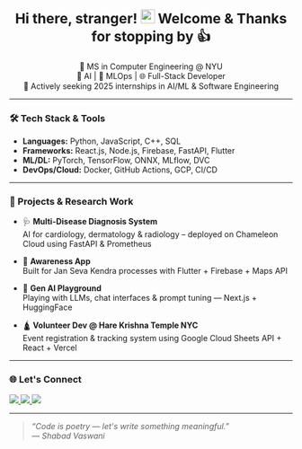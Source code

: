 ### <div align="center"> <h2>Hi there, stranger! <img src="https://media.giphy.com/media/hvRJCLFzcasrR4ia7z/giphy.gif" width="25px"> Welcome & Thanks for stopping by 👍</h2> </div> 

<p align="center">
  🚀 MS in Computer Engineering @ NYU <br>
  🧠 AI | 🧪 MLOps | 🌐 Full-Stack Developer <br>
  💼 Actively seeking 2025 internships in AI/ML & Software Engineering
</p>

---

### 🛠️ Tech Stack & Tools
- **Languages:** Python, JavaScript, C++, SQL  
- **Frameworks:** React.js, Node.js, Firebase, FastAPI, Flutter  
- **ML/DL:** PyTorch, TensorFlow, ONNX, MLflow, DVC  
- **DevOps/Cloud:** Docker, GitHub Actions, GCP, CI/CD  

---

### 🧠 Projects & Research Work
- 🩺 **Multi-Disease Diagnosis System**  
  AI for cardiology, dermatology & radiology – deployed on Chameleon Cloud using FastAPI & Prometheus

- 📱 **Awareness App**  
  Built for Jan Seva Kendra processes with Flutter + Firebase + Maps API

- 🤖 **Gen AI Playground**  
  Playing with LLMs, chat interfaces & prompt tuning — Next.js + HuggingFace  

- 🛕 **Volunteer Dev @ Hare Krishna Temple NYC**  
  Event registration & tracking system using Google Cloud Sheets API + React + Vercel

---

### 🌐 Let's Connect
<p align="left">
  <a href="https://linkedin.com/in/shabadvaswani" target="_blank">
    <img src="https://img.shields.io/badge/LinkedIn-blue?style=for-the-badge&logo=linkedin" />
  </a>
  <a href="https://github.com/shabadvaswani" target="_blank">
    <img src="https://img.shields.io/badge/GitHub-000?style=for-the-badge&logo=github" />
  </a>
  <a href="mailto:shabad.vaswani@nyu.edu" target="_blank">
    <img src="https://img.shields.io/badge/Email-D14836?style=for-the-badge&logo=gmail&logoColor=white" />
  </a>
</p>

---

> *“Code is poetry — let's write something meaningful.”*  
> *— Shabad Vaswani*

